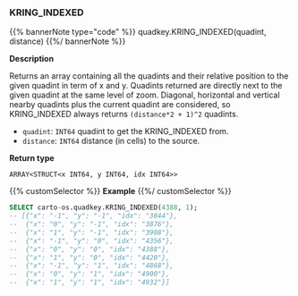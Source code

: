 ### KRING_INDEXED

{{% bannerNote type="code" %}}
quadkey.KRING_INDEXED(quadint, distance)
{{%/ bannerNote %}}

**Description**

Returns an array containing all the quadints and their relative position to the given quadint in term of x and y. Quadints returned are directly next to the given quadint at the same level of zoom. Diagonal, horizontal and vertical nearby quadints plus the current quadint are considered, so KRING_INDEXED always returns `(distance*2 + 1)^2` quadints.

* `quadint`: `INT64` quadint to get the KRING_INDEXED from.
* `distance`: `INT64` distance (in cells) to the source.

**Return type**

`ARRAY<STRUCT<x INT64, y INT64, idx INT64>>`

{{% customSelector %}}
**Example**
{{%/ customSelector %}}

```sql
SELECT carto-os.quadkey.KRING_INDEXED(4388, 1);
-- [{"x": "-1", "y": "-1", "idx": "3844"},
--  {"x": "0", "y": "-1", "idx": "3876"},
--  {"x": "1", "y": "-1", "idx": "3908"},
--  {"x": "-1", "y": "0", "idx": "4356"},
--  {"x": "0", "y": "0", "idx": "4388"},
--  {"x": "1", "y": "0", "idx": "4420"},
--  {"x": "-1", "y": "1", "idx": "4868"},
--  {"x": "0", "y": "1", "idx": "4900"},
--  {"x": "1", "y": "1", "idx": "4932"}]
```